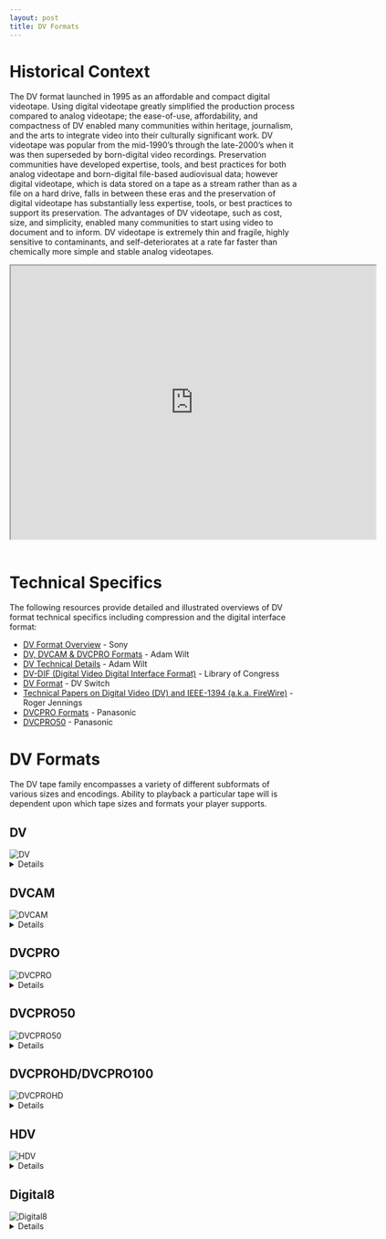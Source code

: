 ```yaml
---
layout: post
title: DV Formats
---
```


# Historical Context
The DV format launched in 1995 as an affordable and compact digital videotape. Using digital videotape greatly simplified the production process compared to analog videotape; the ease-of-use, affordability, and compactness of DV enabled many communities within heritage, journalism, and the arts to integrate video into their culturally significant work. DV videotape was popular from the mid-1990’s through the late-2000’s when it was then superseded by born-digital video recordings. Preservation communities have developed expertise, tools, and best practices for both analog videotape and born-digital file-based audiovisual data; however digital videotape, which is data stored on a tape as a stream rather than as a file on a hard drive, falls in between these eras and the preservation of digital videotape has substantially less expertise, tools, or best practices to support its preservation. The advantages of DV videotape, such as cost, size, and simplicity, enabled many communities to start using video to document and to inform. DV videotape is extremely thin and fragile, highly sensitive to contaminants, and self-deteriorates at a rate far faster than chemically more simple and stable analog videotapes.

<iframe src="https://drive.google.com/file/d/1lxp3_LZrQEFtOyzypTf18joWfq6m28um/preview" width="640" height="480" allow="autoplay"></iframe>
&nbsp;

# Technical Specifics

The following resources provide detailed and illustrated overviews of DV format technical specifics including compression and the digital interface format:

* [DV Format Overview](https://web.archive.org/web/20110928040838/http://www.sony.ca/dvcam/pdfs/dvcam%20format%20overview.pdf) - Sony
* [DV, DVCAM & DVCPRO Formats](http://www.adamwilt.com/DV-FAQ-tech.html#DVchromakey) - Adam Wilt
* [DV Technical Details](http://www.adamwilt.com/DV-tech.html) - Adam Wilt 
* [DV-DIF (Digital Video Digital Interface Format)](https://web.archive.org/web/20100106092818/http://www.digitalpreservation.gov//formats/fdd/fdd000173.shtml) - Library of Congress
* [DV Format](https://web.archive.org/web/20100107032158/http://dvswitch.alioth.debian.org/wiki/DV_format/) - DV Switch 
* [Technical Papers on Digital Video (DV) and IEEE-1394 (a.k.a. FireWire)](http://web.archive.org/web/20041014025948/http://www.chumpchange.com/parkplace/Video/TechPapers.htm) - Roger Jennings
* [DVCPRO Formats](https://pro-av.panasonic.net/en/sales_o/02products/tapes/tapes.html) - Panasonic
* [DVCPRO50](https://www.broadcaststore.com/pdf/model/787287/B_AJ-HD1700.pdf) - Panasonic


# DV Formats

The DV tape family encompasses a variety of different subformats of various sizes and encodings. Ability to playback a particular tape will is dependent upon which tape sizes and formats your player supports.

## DV
<img alt="DV" src="{{ site.baseurl }}/images/DV+MiniDV_size-compare.png">
<details>
  <summary>Details</summary>

- Release Date: 1995
- AKA: MiniDV (for the small sized cassettes)
- Developing Manufacture: consortium of video camera manufacturers led by Sony and Panasonic
- Maximum Recording Capacity:
  - Small (MiniDV)
    - Standard Play (SP) - 66-80 minutes
    - Long Play (LP) -  132 minutes
  - Large (Standard)
    - Standard Play (SP) - 126-180 minutes
    - Long Play (LP) -  276 minutes
  - DVCAM 184 minute tape (can be recorded in DV at LP mode, but LP mode cannot be used for DVCAM formatting)
    - Standard Play (SP) - 276 minutes
    - Long Play (LP) - 414 minutes
- Size
  - Small (MiniDV) - 6.5 x 4.8 x 1.2 cm (see MiniDV for more details)
  - Large (Standard) - 12.5 x 7.8 x 1.5 cm
- Fun Facts/Tips
  - DV is an international standard created by a consortium of 10 companies for a consumer digital video format. The companies involved were Matsushita Electric Industrial Corp (Panasonic), Sony Corp, Victor Corporation of Japan (JVC), Philips Electronics, N.V., Sanyo Electric Co. Ltd, Hitachi, Ltd., Sharp Corporation,  Thompson Multimedia, Mitsubishi Electric Corporation, and Toshiba Corporation. 
  - DV tapes can be played back in both DVCAM and DVCPRO VCRs. Some DVPRO decks require an adapter to accommodate MiniDV, but Sony’s DSR-1500A, DSR-1000, and DSR-2000 all accept MiniDV without an adapter.
  - DV in LP mode will not play back in DVCAM or DVCPRO VTRs other than the DSR-2000
  - DV in SP mode (60-minute or shorter tapes) appears to be the universal tape format: it will play back in any of the VTRs.
  - An EP/LP tape can be FF/REW in a DVCAM, MiniDV or DVCPro deck, but cannot be played in a deck that isn’t compatible with EP/LP mode.
  - Most decks that cannot playback LP have a little EP or LP light that will flash or illuminate indicating it’s not compatible.
  - Uses the same codec as DV and was released the same year as the smaller sized cassette.
  - Most commonly used DV format.
  - DV tapes can be played back in both DVCAM and DVCPRO VCRs.
</details>


## DVCAM
<img alt="DVCAM" src="{{ site.baseurl }}/images/DVCAM_size-compare.png">
<details>
  <summary>Details</summary>

- Release Date: 1996
- Developing Manufacture: Sony
- Maximum Recording Capacity:
  - Small (MiniDV) - 40 minutes
  - Large (Standard) - 184 minutes
- Size
  - Small (MiniDV) - 6.5 x 4.8 x 1.2 cm (see MiniDV for more details)
  - Large (Standard) - 12.5 x 7.8 x 1.5 cm
- Fun Facts/Tips
  - DVCAM was Sony’s response to DVCPro and was advertised as being a professional grade format.
  - Uses locked audio, which prevents audio synchronization drift that may happen on DV if several generations of copies are made.
  - When recorded to tape, DVCAM uses 15 μm track pitch, which is 50% wider compared to baseline. Accordingly, tape is transported 50% faster, which reduces recording time by one third compared to regular DV. Because of the wider track and track pitch, DVCAM has the ability to do a frame-accurate insert edit, while regular DV may vary by a few frames on each edit compared to the preview.
  - With the exception of some newer (2001+) Panasonic and JVC machines, DVCAM does not play back on other manufacturer's DV equipment. Check the corresponding manual to find out if your machine will play back DVCAM.
  - DVCAM cannot record in LP mode.
</details>


## DVCPRO
<img alt="DVCPRO" src="{{ site.baseurl }}/images/DVCPro_size-compare.png">
<details>
  <summary>Details</summary>

- Release Date: 1995
- Developing Manufacture: Panasonic
- Maximum Recording Capacity:
  - Medium - 66 minutes
  - Large - 126
- Size
  - Medium - 9.7 x 6.36 x 1.4 cm
  - Large (Standard) - 12.4 x 7.6 x 1.4 cm
- Fun Facts/Tips
  - DVCPRO25 was an alternative name for the original DVCPRO.
  - Looks similar to other DVCPRO varieties, but is distinguishable by a yellow cassette door.
  - Philips, Ikegami, Hitachi also produced DVCPRO videotapes and equipment. For the most part, DVCPRO tapes need to be played in a deck manufactured by the same company as the tape.
  - DVCPRO VCRs can play both DV and DVCAM tapes but cannot record in these formats. MiniDV tapes can be played with an adaptor.
  - DVCPRO could not record in LP mode.
  - The Sony DSR-1500A deck will play back DVCPRO25 over 1394 as DVCPRO data, but is not compatible with other DVCPRO formats.
</details>


## DVCPRO50
<img alt="DVCPRO50" src="{{ site.baseurl }}/images/DVCPRO50.png">
<details>
  <summary>Details</summary>
  
- Release Date: 1997
- Developing Manufacture: Panasonic
- Maximum Recording Capacity:
  - Medium - 33 Minutes
  - Large (Standard) - 92 minutes
  - X-Large - 126 minutes
- Size
  - Medium - 9.7 x 6.36 x 1.4 cm
  - Large (Standard) - 12.4 x 7.6 x 1.4 cm
  - X-Large - 17.2 x 10.2 x 1.46 cm
- Fun Facts/Tips
  - Looks similar to other DVCPRO varieties, but is distinguishable by a blue cassette door.
  - DVCPRO50 offers two technical advantages over standard DVCPRO:
    - The bitrate is doubled to 50 Mbps
    - Color-sampling resolution is 4:2:2 instead of 4:1:1
  - The increased data rate means that recording time for DVCPRO50 is half that of standard DVCPRO.
  - DVCPRO50 is backwards-compatible with standard DVCPRO.
  - DVCPRO50 could not record in LP mode.
</details>


## DVCPROHD/DVCPRO100
<img alt="DVCPROHD" src="{{ site.baseurl }}/images/DVCPROHD_size-compare_NEW.png">
<details>
  <summary>Details</summary>
  
- Release Date: 2000
- Developing Manufacture: Panasonic
- Maximum Recording Capacity: 
  - Medium - 16.5 Minutes
  - Large - 64 minutes
  - X-Large - 126 minutes
- Size
  - Medium - 9.7 x 6.36 x 1.4 cm
  - Large (Standard) - 12.4 x 7.6 x 1.4 cm
  - X-Large - 17.2 x 10.2 x 1.46 cm
- Fun Facts/Tips
  - DVCPRO100 was an alternative name for DVCPROHD.
  - Looks similar to other DVCPRO varieties, but is distinguishable by a red cassette door.
  - DVCPROHD could be recorded in LP mode.
</details>


## HDV
<img alt="HDV" src="{{ site.baseurl }}/images/HDV+MiniDV_size-compare_NEW.png">
<details>
  <summary>Details</summary>

- Release Date: 2003
- Developing Manufacture: developed by JVC and supported by Sony, Canon, and Sharp
- Maximum Recording Capacity:
  - MiniDV - 63 minutes
  - Standard DVCAM - 184 minutes
  - HDV/DV-SP - 276 Minutes
- Size
  - Small - 6.5 x 4.8 x 1.2 cm
  - Large (Standard) - 12.5 x 7.8 x 1.5 cm
- Fun Facts/Tips
  - A HDV tape can be FF/REW in a DVCAM, MiniDV or DVCPro deck, but when in play mode, it will not play (no image or sound will playback and the counter will not move).
  - Only the HVR-S270 HDV camcorder was capable of recording onto full-size DV cassettes, but most HDV decks could accommodate both sizes for dubbing.
  - Generally, HDV devices are capable of playing and recording in DV format, though this is not required by HDV specification. Many HDV devices manufactured by Sony are capable of playing and recording in DVCAM format. 1080-line devices generally are not compatible with 720-line devices, though some standalone tape decks accept both HDV flavors. Devices that can play and record native 1080p video can play and record native 1080i video, however the opposite is not always the case.
  - HDV uses the same style tapes as DV, but uses MPEG-2 for compression, which transfers to a file with a MT2 wrapper (vs. a DV wrapper).
  - HDV can be recorded on any MiniDV tape.
</details>


## Digital8
<img alt="Digital8" src="{{ site.baseurl }}/images/Digital8.png">
<details>
  <summary>Details</summary>

- Release Date: 1999
- Developing Manufacture: Sony, Hitachi
- Maximum Recording Capacity: 60 minutes
- Size: 9.5 x 6.2 x 1.5 cm
- Fun Facts/Tips:
  - Uses the same digital encoding as MiniDV, but in a 8mm cassette (uses the same shell as Hi8 and Video8 videotape). For more information please see comparison descriptions from [Media College](https://www.mediacollege.com/video/format/compare/minidv-d8.html) and [Adam Wilt](http://www.adamwilt.com/DV-tech.html). 
  - An 8mm or Hi8 tape can be recorded in digital mode, but the 2 hour tapes can only store 1 hour of digital content.
  - Digital8 cannot record in LP mode.
  - Digital8 equipment records in DV format only, but usually can playback Video8 and Hi8 tapes as well. 
  - Also known as D8.
</details>
